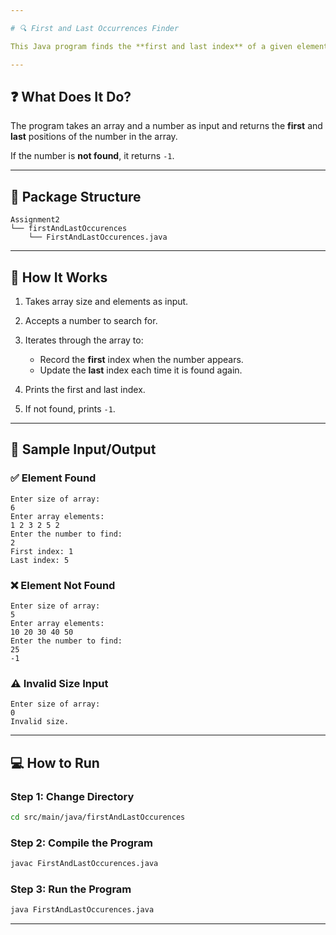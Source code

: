 ```yaml
---

# 🔍 First and Last Occurrences Finder

This Java program finds the **first and last index** of a given element in an array.

---
```


## ❓ What Does It Do?

The program takes an array and a number as input and returns the **first** and **last** positions of the number in the array.

If the number is **not found**, it returns `-1`.

---

## 📂 Package Structure

```
Assignment2  
└── firstAndLastOccurences  
    └── FirstAndLastOccurences.java
```

---

## 🚀 How It Works

1. Takes array size and elements as input.
2. Accepts a number to search for.
3. Iterates through the array to:

   * Record the **first** index when the number appears.
   * Update the **last** index each time it is found again.
4. Prints the first and last index.
5. If not found, prints `-1`.

---

## 🧾 Sample Input/Output

### ✅ Element Found

```
Enter size of array: 
6
Enter array elements: 
1 2 3 2 5 2
Enter the number to find: 
2
First index: 1
Last index: 5
```

### ❌ Element Not Found

```
Enter size of array: 
5
Enter array elements: 
10 20 30 40 50
Enter the number to find: 
25
-1
```

### ⚠️ Invalid Size Input

```
Enter size of array: 
0
Invalid size.
```

---

## 💻 How to Run

### **Step 1: Change Directory**

```bash
cd src/main/java/firstAndLastOccurences
```

### **Step 2: Compile the Program**

```bash
javac FirstAndLastOccurences.java
```

### **Step 3: Run the Program**

```bash
java FirstAndLastOccurences.java
```

---

